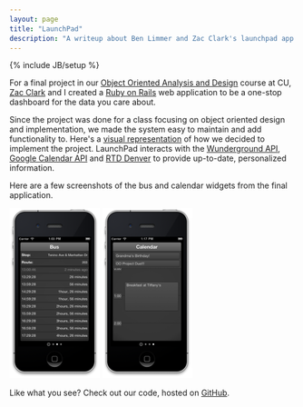 ```yaml
---
layout: page
title: "LaunchPad"
description: "A writeup about Ben Limmer and Zac Clark's launchpad app developed at CU Boulder"
---
```

{% include JB/setup %}

For a final project in our [Object Oriented Analysis and Design](http://www.cs.colorado.edu/~kena/classes/5448/s11/) course at CU, [Zac Clark](http://www.zacclark.com) and I created a [Ruby on Rails](http://rubyonrails.org/) web application to be a one-stop dashboard for the data you care about.

Since the project was done for a class focusing on object oriented design and implementation, we made the system easy to maintain and add functionality to. Here's a [visual representation](/assets/attachments/pages/portfolio/LaunchpadClassDiagram.pdf) of how we decided to implement the project. LaunchPad interacts with the [Wunderground API](http://wiki.wunderground.com/index.php/API_-_XML), [Google Calendar API](http://code.google.com/apis/calendar/) and [RTD Denver](http://www.rtd-denver.com) to provide up-to-date, personalized information.

Here are a few screenshots of the bus and calendar widgets from the final application.

<div class='center'>
	<img src='/assets/images/pages/portfolio/LaunchpadBus.png' width="159" height="300" alt="Screenshots of iPhone with LaunchPad Bus Schedule" />
	<img src='/assets/images/pages/portfolio/LaunchpadCalendar.png' width="159" height="300" alt="Screenshots of iPhone with LaunchPad Calendar" />
</div>

Like what you see? Check out our code, hosted on [GitHub](https://github.com/spyyddir/launchpad).